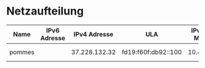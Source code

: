 # Netzaufteilung


| Name   | IPv6 Adresse | IPv4 Adresse  | ULA                 | IPv4 im Mesh | DHCP                    | B.A.T.M.A.N MAC   | Standort                   | Betreuer     | Gateway |
|--------|--------------|---------------|---------------------|--------------|-------------------------|-------------------|----------------------------|--------------|---------|
| pommes |              | 37.228.132.32 | fd19:f60f:db92::100 | 10.48.0.2    | 10.48.5.2 - 10.48.9.254 | 79:29:50:60:63:F2 | myvirtualserver (AS198599) | Fabian (NOC) | Mullvad |
